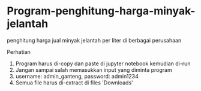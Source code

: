 # Program-penghitung-harga-minyak-jelantah
penghitung harga jual minyak jelantah per liter di berbagai perusahaan

Perhatian
1. Program harus di-copy dan paste di jupyter notebook kemudian di-run
2. Jangan sampai salah memasukkan input yang diminta program
3. username: admin_ganteng, password: admin1234
4. Semua file harus di-extract di files 'Downloads'
